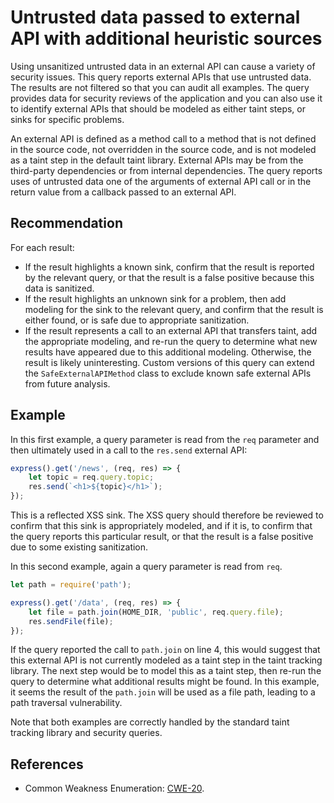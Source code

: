 # Untrusted data passed to external API with additional heuristic sources
Using unsanitized untrusted data in an external API can cause a variety of security issues. This query reports external APIs that use untrusted data. The results are not filtered so that you can audit all examples. The query provides data for security reviews of the application and you can also use it to identify external APIs that should be modeled as either taint steps, or sinks for specific problems.

An external API is defined as a method call to a method that is not defined in the source code, not overridden in the source code, and is not modeled as a taint step in the default taint library. External APIs may be from the third-party dependencies or from internal dependencies. The query reports uses of untrusted data one of the arguments of external API call or in the return value from a callback passed to an external API.


## Recommendation
For each result:

* If the result highlights a known sink, confirm that the result is reported by the relevant query, or that the result is a false positive because this data is sanitized.
* If the result highlights an unknown sink for a problem, then add modeling for the sink to the relevant query, and confirm that the result is either found, or is safe due to appropriate sanitization.
* If the result represents a call to an external API that transfers taint, add the appropriate modeling, and re-run the query to determine what new results have appeared due to this additional modeling.
Otherwise, the result is likely uninteresting. Custom versions of this query can extend the `SafeExternalAPIMethod` class to exclude known safe external APIs from future analysis.


## Example
In this first example, a query parameter is read from the `req` parameter and then ultimately used in a call to the `res.send` external API:


```javascript
express().get('/news', (req, res) => {
    let topic = req.query.topic;
    res.send(`<h1>${topic}</h1>`);
});

```
This is a reflected XSS sink. The XSS query should therefore be reviewed to confirm that this sink is appropriately modeled, and if it is, to confirm that the query reports this particular result, or that the result is a false positive due to some existing sanitization.

In this second example, again a query parameter is read from `req`.


```javascript
let path = require('path');

express().get('/data', (req, res) => {
    let file = path.join(HOME_DIR, 'public', req.query.file);
    res.sendFile(file);
});

```
If the query reported the call to `path.join` on line 4, this would suggest that this external API is not currently modeled as a taint step in the taint tracking library. The next step would be to model this as a taint step, then re-run the query to determine what additional results might be found. In this example, it seems the result of the `path.join` will be used as a file path, leading to a path traversal vulnerability.

Note that both examples are correctly handled by the standard taint tracking library and security queries.


## References
* Common Weakness Enumeration: [CWE-20](https://cwe.mitre.org/data/definitions/20.html).
